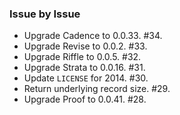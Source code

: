 ### Issue by Issue

 * Upgrade Cadence to 0.0.33. #34.
 * Upgrade Revise to 0.0.2. #33.
 * Upgrade Riffle to 0.0.5. #32.
 * Upgrade Strata to 0.0.16. #31.
 * Update `LICENSE` for 2014. #30.
 * Return underlying record size. #29.
 * Upgrade Proof to 0.0.41. #28.
